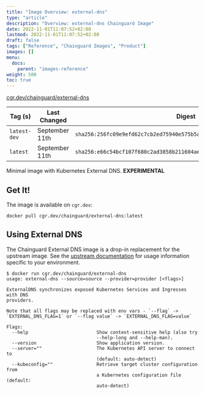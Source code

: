 ```yaml
---
title: "Image Overview: external-dns"
type: "article"
description: "Overview: external-dns Chainguard Image"
date: 2022-11-01T11:07:52+02:00
lastmod: 2022-11-01T11:07:52+02:00
draft: false
tags: ["Reference", "Chainguard Images", "Product"]
images: []
menu:
  docs:
    parent: "images-reference"
weight: 500
toc: true
---
```


[cgr.dev/chainguard/external-dns](https://github.com/chainguard-images/images/tree/main/images/external-dns)

| Tag (s)       | Last Changed   | Digest                                                                    |
|---------------|----------------|---------------------------------------------------------------------------|
|  `latest-dev` | September 11th | `sha256:256fc09e9efd62c7cb2ed75940e575b5af8059b15a5ab22c5f43b01180ecd1fc` |
|  `latest`     | September 11th | `sha256:e66c54bcf107f680c2ad3858b211604aefd2b9a7ebcacec0f2984a0d5676fb05` |



Minimal image with Kubernetes External DNS. **EXPERIMENTAL**

## Get It!

The image is available on `cgr.dev`:

```
docker pull cgr.dev/chainguard/external-dns:latest
```

## Using External DNS

The Chainguard External DNS image is a drop-in replacement for the upstream image.
See the [upstream documentation](https://github.com/kubernetes-sigs/external-dns) for usage information specific to your environment.

```shell
$ docker run cgr.dev/chainguard/external-dns
usage: external-dns --source=source --provider=provider [<flags>]

ExternalDNS synchronizes exposed Kubernetes Services and Ingresses with DNS
providers.

Note that all flags may be replaced with env vars - `--flag` ->
`EXTERNAL_DNS_FLAG=1` or `--flag value` -> `EXTERNAL_DNS_FLAG=value`

Flags:
  --help                         Show context-sensitive help (also try
                                 --help-long and --help-man).
  --version                      Show application version.
  --server=""                    The Kubernetes API server to connect to
                                 (default: auto-detect)
  --kubeconfig=""                Retrieve target cluster configuration from
                                 a Kubernetes configuration file (default:
                                 auto-detect)
```

